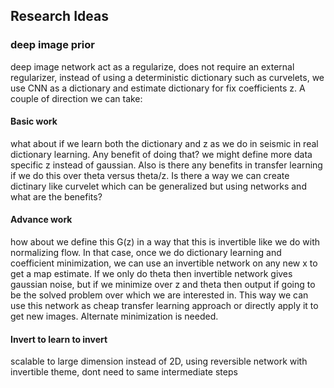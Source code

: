 ## Research Ideas


### deep image prior
deep image network act as a regularize, does not require an external regularizer, instead of using a deterministic dictionary such as curvelets, 
we use CNN as a dictionary and estimate dictionary for fix coefficients z. A couple of direction we can take: 

#### Basic work
what about if we learn both the dictionary and z as we do in seismic in real dictionary learning. Any benefit of 
doing that? we might define more data specific z instead of gaussian. Also is there any benefits in transfer learning if we do this 
over theta versus theta/z.  Is there a way we can create dictinary like curvelet which can be generalized but using networks and what are the benefits?

#### Advance work
how about we define this G(z) in a way that this is invertible like we do with normalizing flow. In that case, once we do dictionary 
learning and coefficient minimization, we can use an invertible network on any new x to get a map estimate. If we only do theta then invertible network gives gaussian 
noise, but if we minimize over z and theta then output if going to be the solved problem over which we are interested in. This way we can use this network as cheap transfer 
learning approach or directly apply it to get new images. Alternate minimization is needed.


#### Invert to learn to invert
scalable to large dimension instead of 2D, using reversible network with invertible theme, dont need to same intermediate steps
 
